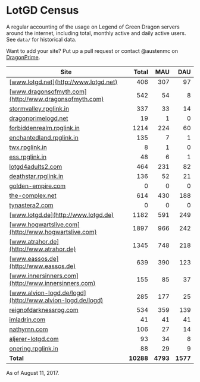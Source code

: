 # LotGD Census
A regular accounting of the usage on Legend of Green Dragon servers around the internet, including total, monthly active and daily active users. See `data/` for historical data.

Want to add your site? Put up a pull request or contact @austenmc on [DragonPrime](http://dragonprime.net).


Site | Total | MAU | DAU
--- | ---:| ---:| ---:
[www.lotgd.net](http://www.lotgd.net)|406|307|97
[www.dragonsofmyth.com](http://www.dragonsofmyth.com)|542|54|8
[stormvalley.rpglink.in](http://stormvalley.rpglink.in)|337|33|14
[dragonprimelogd.net](http://dragonprimelogd.net)|19|1|0
[forbiddenrealm.rpglink.in](http://forbiddenrealm.rpglink.in)|1214|224|60
[enchantedland.rpglink.in](http://enchantedland.rpglink.in)|135|7|1
[twx.rpglink.in](http://twx.rpglink.in)|8|1|0
[ess.rpglink.in](http://ess.rpglink.in)|48|6|1
[lotgd4adults2.com](http://lotgd4adults2.com)|464|231|82
[deathstar.rpglink.in](http://deathstar.rpglink.in)|136|52|21
[golden-empire.com](http://golden-empire.com)|0|0|0
[the-complex.net](http://the-complex.net)|614|430|188
[tynastera2.com](http://tynastera2.com)|0|0|0
[www.lotgd.de](http://www.lotgd.de)|1182|591|249
[www.hogwartslive.com](http://www.hogwartslive.com)|1897|966|242
[www.atrahor.de](http://www.atrahor.de)|1345|748|218
[www.eassos.de](http://www.eassos.de)|639|390|123
[www.innersinners.com](http://www.innersinners.com)|155|85|37
[www.alvion-logd.de/logd](http://www.alvion-logd.de/logd)|285|177|25
[reignofdarknessrpg.com](http://reignofdarknessrpg.com)|534|359|139
[imladrin.com](http://imladrin.com)|41|41|41
[nathyrnn.com](http://nathyrnn.com)|106|27|14
[aljerer-lotgd.com](http://aljerer-lotgd.com)|93|34|8
[onering.rpglink.in](http://onering.rpglink.in)|88|29|9
**Total**|**10288**|**4793**|**1577**

As of August 11, 2017.
